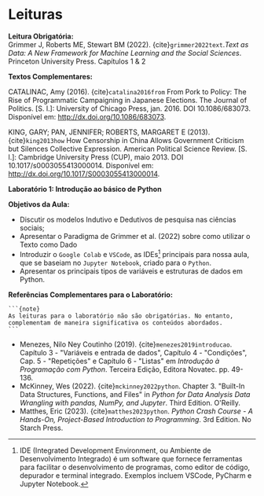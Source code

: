 # Leituras

**Leitura Obrigatória:**  
Grimmer J, Roberts ME, Stewart BM (2022). {cite}`grimmer2022text`.*Text as Data: A New Framework for Machine Learning and the Social Sciences*. Princeton University Press. Capítulos 1 & 2  

**Textos Complementares:**

CATALINAC, Amy (2016). {cite}`catalina2016from` From Pork to Policy: The Rise of Programmatic Campaigning in Japanese Elections. The Journal of Politics. [S. l.]: University of Chicago Press, jan. 2016. DOI 10.1086/683073. Disponível em: http://dx.doi.org/10.1086/683073.

KING, GARY; PAN, JENNIFER; ROBERTS, MARGARET E (2013). {cite}`king2013how` How Censorship in China Allows Government Criticism but Silences Collective Expression. American Political Science Review. [S. l.]: Cambridge University Press (CUP), maio 2013. DOI 10.1017/s0003055413000014. Disponível em: http://dx.doi.org/10.1017/S0003055413000014.



**Laboratório 1: Introdução ao básico de Python**  

**Objetivos da Aula:**
- Discutir os modelos Indutivo e Dedutivos de pesquisa nas ciências sociais;
- Apresentar o Paradigma de Grimmer et al. (2022) sobre como utilizar o Texto como Dado 
- Introduzir o `Google Colab` e `VSCode`, as IDEs[^1] principais para nossa aula, que se baseiam no `Jupyter Notebook`, criado para o `Python`.
- Apresentar os principais tipos de variáveis e estruturas de dados em Python.

[^1]: IDE (Integrated Development Environment, ou Ambiente de Desenvolvimento Integrado) é um software que fornece ferramentas para facilitar o desenvolvimento de programas, como editor de código, depurador e terminal integrado. Exemplos incluem VSCode, PyCharm e Jupyter Notebook.

**Referências Complementares para o Laboratório:**  


````{margin}
```{note}
As leituras para o laboratório não são obrigatórias. No entanto, complementam de maneira significativa os conteúdos abordados.
```
````

- Menezes, Nilo Ney Coutinho (2019). {cite}`menezes2019introducao`. Capítulo 3 - "Variáveis e entrada de dados", Capítulo 4 - "Condições", Cap. 5 - "Repetições" e Capítulo 6 - "Listas" em *Introdução à Programação com Python*. Terceira Edição, Editora Novatec. pp. 49-136.  
- McKinney, Wes (2022). {cite}`mckinney2022python`. Chapter 3. "Built-In Data Structures, Functions, and Files" in *Python for Data Analysis Data Wrangling with pandas, NumPy, and Jupyter*. Third Edition. O'Reilly.  
- Matthes, Eric (2023). {cite}`matthes2023python`. *Python Crash Course - A Hands-On, Project-Based Introduction to Programming*. 3rd Edition. No Starch Press.





